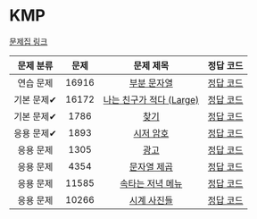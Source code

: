 # KMP

[문제집 링크](https://www.acmicpc.net/workbook/view/12205)

| 문제 분류 | 문제 | 문제 제목 | 정답 코드 |
| :--: | :--: | :--: | :--: |
| 연습 문제 | 16916 | [부분 문자열](https://www.acmicpc.net/problem/16916) | [정답 코드](../0x1E/solutions/16916.cpp) |
| 기본 문제✔ | 16172 | [나는 친구가 적다 (Large)](https://www.acmicpc.net/problem/16172) | [정답 코드](../0x1E/solutions/16172.cpp) |
| 기본 문제✔ | 1786 | [찾기](https://www.acmicpc.net/problem/1786) | [정답 코드](../0x1E/solutions/1786.cpp) |
| 응용 문제✔ | 1893 | [시저 암호](https://www.acmicpc.net/problem/1893) | [정답 코드](../0x1E/solutions/1893.cpp) |
| 응용 문제 | 1305 | [광고](https://www.acmicpc.net/problem/1305) | [정답 코드](../0x1E/solutions/1305.cpp) |
| 응용 문제 | 4354 | [문자열 제곱](https://www.acmicpc.net/problem/4354) | [정답 코드](../0x1E/solutions/4354.cpp) |
| 응용 문제 | 11585 | [속타는 저녁 메뉴](https://www.acmicpc.net/problem/11585) | [정답 코드](../0x1E/solutions/11585.cpp) |
| 응용 문제 | 10266 | [시계 사진들](https://www.acmicpc.net/problem/10266) | [정답 코드](../0x1E/solutions/10266.cpp) |
